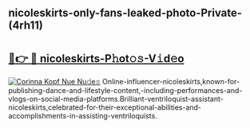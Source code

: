 ## nicoleskirts-only-fans​-leaked-photo​-Private-(4rh11)


# <h2><a href="https://mediaupload.pro?title=nicoleskirts&ref=git">🔗👉 🔴 nicoleskirts-P𝚑ot𝚘𝚜-V𝚒d𝚎o</a></h2>

[![Corinna Kopf Nue Nu𝚍e𝚜](https://i.imgur.com/0qMVB7G.gif)](https://mediaupload.pro?title=nicoleskirts&ref=git)
Online-influencer-nicoleskirts,known-for-publishing-dance-and-lifestyle-content,-including-performances-and-vlogs-on-social-media-platforms.Brilliant-ventriloquist-assistant-nicoleskirts,celebrated-for-their-exceptional-abilities-and-accomplishments-in-assisting-ventriloquists.  